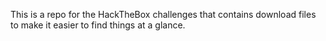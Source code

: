 This is a repo for the HackTheBox challenges that contains download files to make it easier to find things at a glance.
